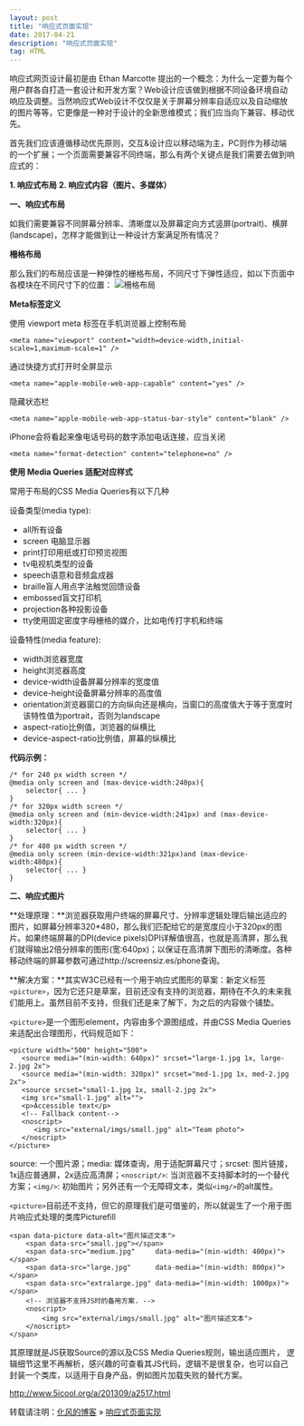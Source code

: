 ```yaml
---
layout: post
title: "响应式页面实现"
date: 2017-04-21
description: "响应式页面实现"
tag: HTML
---
```


响应式网页设计最初是由 Ethan Marcotte 提出的一个概念：为什么一定要为每个用户群各自打造一套设计和开发方案？Web设计应该做到根据不同设备环境自动响应及调整。当然响应式Web设计不仅仅是关于屏幕分辨率自适应以及自动缩放的图片等等，它更像是一种对于设计的全新思维模式；我们应当向下兼容、移动优先。


首先我们应该遵循移动优先原则，交互&设计应以移动端为主，PC则作为移动端的一个扩展；一个页面需要兼容不同终端，那么有两个关键点是我们需要去做到响应式的：

 **1. 响应式布局**
 **2. 响应式内容（图片、多媒体）**


**一、响应式布局**

如我们需要兼容不同屏幕分辨率、清晰度以及屏幕定向方式竖屏(portrait)、横屏(landscape)，怎样才能做到让一种设计方案满足所有情况？

**柵格布局**

那么我们的布局应该是一种弹性的栅格布局，不同尺寸下弹性适应，如以下页面中各模块在不同尺寸下的位置：
![柵格布局](http://img.blog.csdn.net/20170421173202698?watermark/2/text/aHR0cDovL2Jsb2cuY3Nkbi5uZXQvaGFvYWlxaWFu/font/5a6L5L2T/fontsize/400/fill/I0JBQkFCMA==/dissolve/70/gravity/SouthEast)

**Meta标签定义**

使用 viewport meta 标签在手机浏览器上控制布局
```
<meta name="viewport" content="width=device-width,initial-scale=1,maximum-scale=1" />
```

通过快捷方式打开时全屏显示
```
<meta name="apple-mobile-web-app-capable" content="yes" />
```

隐藏状态栏
```
<meta name="apple-mobile-web-app-status-bar-style" content="blank" />
```

iPhone会将看起来像电话号码的数字添加电话连接，应当关闭
```
<meta name="format-detection" content="telephone=no" />
```

**使用 Media Queries 适配对应样式**

常用于布局的CSS Media Queries有以下几种

设备类型(media type):

 - all所有设备 	
 - screen 电脑显示器 	
 - print打印用纸或打印预览视图 	
 - tv电视机类型的设备
 - speech语意和音频盒成器 	
 - braille盲人用点字法触觉回馈设备 	
 - embossed盲文打印机 	
 - projection各种投影设备
 - tty使用固定密度字母栅格的媒介，比如电传打字机和终端

设备特性(media feature):



 - width浏览器宽度 	
 - height浏览器高度 	
 - device-width设备屏幕分辨率的宽度值
 - device-height设备屏幕分辨率的高度值
 - orientation浏览器窗口的方向纵向还是横向，当窗口的高度值大于等于宽度时该特性值为portrait，否则为landscape
 -	aspect-ratio比例值，浏览器的纵横比 	
 -	device-aspect-ratio比例值，屏幕的纵横比

**代码示例：**
```
/* for 240 px width screen */
@media only screen and (max-device-width:240px){
	selector{ ... }
}
/* for 320px width screen */
@media only screen and (min-device-width:241px) and (max-device-width:320px){
	selector{ ... }
}
/* for 480 px width screen */
@media only screen (min-device-width:321px)and (max-device-width:480px){
	selector{ ... }
}
```

**二、响应式图片**

**处理原理：**浏览器获取用户终端的屏幕尺寸、分辨率逻辑处理后输出适应的图片，如屏幕分辨率320*480，那么我们匹配给它的是宽度应小于320px的图片。如果终端屏幕的DPI(device pixels)DPI详解值很高，也就是高清屏，那么我们就得输出2倍分辨率的图形(宽:640px)；以保证在高清屏下图形的清晰度。各种移动终端的屏幕参数可通过http://screensiz.es/phone查询。

**解决方案：**其实W3C已经有一个用于响应式图形的草案：新定义标签`<picture>`，因为它还只是草案，目前还没有支持的浏览器，期待在不久的未来我们能用上。虽然目前不支持，但我们还是来了解下，为之后的内容做个铺垫。

`<picture>`是一个图形element，内容由多个源图组成，并由CSS Media Queries来适配出合理图形，代码规范如下：

```
<picture width="500" height="500">
   <source media="(min-width: 640px)" srcset="large-1.jpg 1x, large-2.jpg 2x">
   <source media="(min-width: 320px)" srcset="med-1.jpg 1x, med-2.jpg 2x">
   <source srcset="small-1.jpg 1x, small-2.jpg 2x">
   <img src="small-1.jpg" alt="">
   <p>Accessible text</p>
   <!-- Fallback content-->
   <noscript>
      <img src="external/imgs/small.jpg" alt="Team photo">
   </noscript>
</picture>
```

source: 一个图片源；media: 媒体查询，用于适配屏幕尺寸；srcset: 图片链接，1x适应普通屏，2x适应高清屏；`<noscript/>`: 当浏览器不支持脚本时的一个替代方案；`<img/>`: 初始图片；另外还有一个无障碍文本，类似`<img/>`的alt属性。

`<picture>`目前还不支持，但它的原理我们是可借鉴的，所以就诞生了一个用于图片响应式处理的类库Picturefill

```
<span data-picture data-alt="图片描述文本">
    <span data-src="small.jpg"></span>
    <span data-src="medium.jpg"     data-media="(min-width: 400px)"></span>
    <span data-src="large.jpg"      data-media="(min-width: 800px)"></span>
    <span data-src="extralarge.jpg" data-media="(min-width: 1000px)"></span>
    <!-- 浏览器不支持JS时的备用方案. -->
    <noscript>
        <img src="external/imgs/small.jpg" alt="图片描述文本">
    </noscript>
</span>
```

其原理就是JS获取Source的源以及CSS Media Queries规则，输出适应图片， 逻辑细节这里不再解析，感兴趣的可查看其JS代码，逻辑不是很复杂，也可以自己封装一个类库，以适用于自身产品，例如图片加载失败的替代方案。

http://www.5icool.org/a/201309/a2517.html


转载请注明：[化风的博客](http://xinchanghao.github.io) » [响应式页面实现](/2017/04/响应式页面实现/)  

